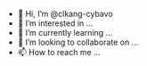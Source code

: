 - 👋 Hi, I’m @clkang-cybavo
- 👀 I’m interested in ...
- 🌱 I’m currently learning ...
- 💞️ I’m looking to collaborate on ...
- 📫 How to reach me ...

<!---
clkang-cybavo/clkang-cybavo is a ✨ special ✨ repository because its `README.md` (this file) appears on your GitHub profile.
You can click the Preview link to take a look at your changes.
--->
